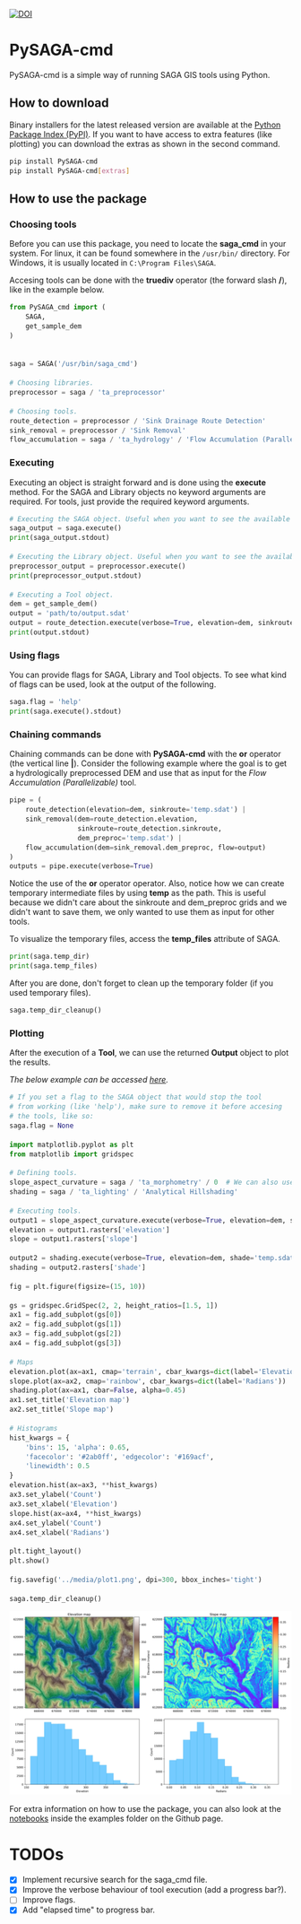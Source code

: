 [![DOI](https://zenodo.org/badge/711593377.svg)](https://zenodo.org/doi/10.5281/zenodo.10673418)
# PySAGA-cmd
PySAGA-cmd is a simple way of running SAGA GIS tools using Python.

## How to download

Binary installers for the latest released version are available at the [Python Package Index (PyPI)](https://pypi.org/project/PySAGA-cmd/). If you want to have access to extra features (like plotting) you can download the extras as shown in the second command.
```sh
pip install PySAGA-cmd
pip install PySAGA-cmd[extras]
```

## How to use the package

### Choosing tools

Before you can use this package, you need to locate the **saga_cmd** in your system. For linux, it can be found somewhere in the `/usr/bin/` directory. For Windows, it is usually located in `C:\Program Files\SAGA`.

Accesing tools can be done with the **truediv** operator (the forward slash **/**), like in the example below.

```python
from PySAGA_cmd import (
    SAGA,
    get_sample_dem
)


saga = SAGA('/usr/bin/saga_cmd')

# Choosing libraries.
preprocessor = saga / 'ta_preprocessor'

# Choosing tools.
route_detection = preprocessor / 'Sink Drainage Route Detection'
sink_removal = preprocessor / 'Sink Removal'
flow_accumulation = saga / 'ta_hydrology' / 'Flow Accumulation (Parallelizable)'
```

### Executing

Executing an object is straight forward and is done using the **execute** method. For the SAGA and Library objects no keyword arguments are required. For tools, just provide the required keyword arguments.

```python
# Executing the SAGA object. Useful when you want to see the available libraries.
saga_output = saga.execute()
print(saga_output.stdout)

# Executing the Library object. Useful when you want to see the available tools.
preprocessor_output = preprocessor.execute()
print(preprocessor_output.stdout)

# Executing a Tool object.
dem = get_sample_dem()
output = 'path/to/output.sdat'
output = route_detection.execute(verbose=True, elevation=dem, sinkroute=output)
print(output.stdout)
```

### Using flags

You can provide flags for SAGA, Library and Tool objects. To see what kind of flags can be used, look at the output of the following.

```python
saga.flag = 'help'
print(saga.execute().stdout)
```

### Chaining commands

Chaining commands can be done with **PySAGA-cmd** with the **or** operator (the vertical line **|**). Consider the following example where the goal is to get a hydrologically preprocessed DEM and use that as input for the *Flow Accumulation (Parallelizable)* tool.

```python
pipe = (
    route_detection(elevation=dem, sinkroute='temp.sdat') |
    sink_removal(dem=route_detection.elevation,
                 sinkroute=route_detection.sinkroute,
                 dem_preproc='temp.sdat') |
    flow_accumulation(dem=sink_removal.dem_preproc, flow=output)
)
outputs = pipe.execute(verbose=True)
```

Notice the use of the **or** operator operator. Also, notice how we can create temporary intermediate files by using **temp** as the path. This is useful because we didn't care about the sinkroute and dem_preproc grids and we didn't want to save them, we only wanted to use them as input for other tools.

To visualize the temporary files, access the **temp_files** attribute of SAGA.

```python
print(saga.temp_dir)
print(saga.temp_files)
```

After you are done, don't forget to clean up the temporary folder (if you used temporary files).

```python
saga.temp_dir_cleanup()
```

### Plotting

After the execution of a **Tool**, we can use the returned **Output** object to plot the results.

*The below example can be accessed [here](https://github.com/alecsandrei/PySAGA-cmd/blob/master/examples/plot.py).*

```python
# If you set a flag to the SAGA object that would stop the tool
# from working (like 'help'), make sure to remove it before accesing
# the tools, like so:
saga.flag = None

import matplotlib.pyplot as plt
from matplotlib import gridspec

# Defining tools.
slope_aspect_curvature = saga / 'ta_morphometry' / 0  # We can also use tool indices to access tools.
shading = saga / 'ta_lighting' / 'Analytical Hillshading'

# Executing tools.
output1 = slope_aspect_curvature.execute(verbose=True, elevation=dem, slope='temp.sdat')
elevation = output1.rasters['elevation']
slope = output1.rasters['slope']

output2 = shading.execute(verbose=True, elevation=dem, shade='temp.sdat', method='5')
shading = output2.rasters['shade']

fig = plt.figure(figsize=(15, 10))

gs = gridspec.GridSpec(2, 2, height_ratios=[1.5, 1])
ax1 = fig.add_subplot(gs[0])
ax2 = fig.add_subplot(gs[1])
ax3 = fig.add_subplot(gs[2])
ax4 = fig.add_subplot(gs[3])

# Maps
elevation.plot(ax=ax1, cmap='terrain', cbar_kwargs=dict(label='Elevation (meters)'))
slope.plot(ax=ax2, cmap='rainbow', cbar_kwargs=dict(label='Radians'))
shading.plot(ax=ax1, cbar=False, alpha=0.45)
ax1.set_title('Elevation map')
ax2.set_title('Slope map')

# Histograms
hist_kwargs = {
    'bins': 15, 'alpha': 0.65,
    'facecolor': '#2ab0ff', 'edgecolor': '#169acf',
    'linewidth': 0.5
}
elevation.hist(ax=ax3, **hist_kwargs)
ax3.set_ylabel('Count')
ax3.set_xlabel('Elevation')
slope.hist(ax=ax4, **hist_kwargs)
ax4.set_ylabel('Count')
ax4.set_xlabel('Radians')

plt.tight_layout()
plt.show()

fig.savefig('../media/plot1.png', dpi=300, bbox_inches='tight')

saga.temp_dir_cleanup()
```
<img src="https://github.com/alecsandrei/PySAGA-cmd/blob/master/media/plot1.png?raw=true" />

For extra information on how to use the package, you can also look at the [notebooks](https://github.com/alecsandrei/PySAGA-cmd/tree/master/examples/notebooks) inside the examples folder on the Github page.


# TODOs

- [x] Implement recursive search for the saga_cmd file.
- [x] Improve the verbose behaviour of tool execution (add a progress bar?).
- [ ] Improve flags.
- [x] Add "elapsed time" to progress bar.
